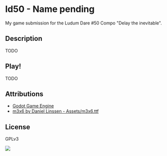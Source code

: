 # ld50 - Name pending

My game submission for the Ludum Dare #50 Compo "Delay the inevitable".

## Description

TODO

## Play!

TODO

## Attributions

* [Godot Game Engine](https://godotengine.org)
* [m3x6 by Daniel Linssen - Assets/m3x6.ttf](https://managore.itch.io/m3x6)

## License

GPLv3

![](https://www.gnu.org/graphics/gplv3-127x51.png)
